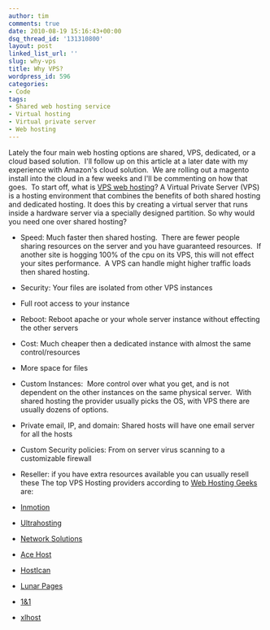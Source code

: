 ```yaml
---
author: tim
comments: true
date: 2010-08-19 15:16:43+00:00
dsq_thread_id: '131310800'
layout: post
linked_list_url: ''
slug: why-vps
title: Why VPS?
wordpress_id: 596
categories:
- Code
tags:
- Shared web hosting service
- Virtual hosting
- Virtual private server
- Web hosting
---
```


Lately the four main web hosting options are shared, VPS, dedicated, or a
cloud based solution.  I'll follow up on this article at a later date with my
experience with Amazon's cloud solution.  We are rolling out a magento install
into the cloud in a few weeks and I'll be commenting on how that goes.  To
start off, what is [VPS web
hosting](http://www.inmotionhosting.com/vps_hosting.html)? A Virtual Private
Server (VPS) is a hosting environment that combines the benefits of both
shared hosting and dedicated hosting. It does this by creating a virtual
server that runs inside a hardware server via a specially designed partition.
So why would you need one over shared hosting?

  * Speed: Much faster then shared hosting.  There are fewer people sharing resources on the server and you have guaranteed resources.  If another site is hogging 100% of the cpu on its VPS, this will not effect your sites performance.  A VPS can handle might higher traffic loads then shared hosting.
  * Security: Your files are isolated from other VPS instances
  * Full root access to your instance
  * Reboot: Reboot apache or your whole server instance without effecting the other servers
  * Cost: Much cheaper then a dedicated instance with almost the same control/resources
  * More space for files
  * Custom Instances:  More control over what you get, and is not dependent on the other instances on the same physical server.  With shared hosting the provider usually picks the OS, with VPS there are usually dozens of options.
  * Private email, IP, and domain: Shared hosts will have one email server for all the hosts
  * Custom Security policies: From on server virus scanning to a customizable firewall
  * Reseller: if you have extra resources available you can usually resell these
The top VPS Hosting providers according to [Web Hosting
Geeks](http://webhostinggeeks.com/vpshosting.html) are:

  * [Inmotion](http://www.inmotionhosting.com/vps_hosting.html)
  * [Ultrahosting](http://www.ultrahosting.com/)
  * [Network Solutions](http://www.networksolutions.com/vps/index.jsp)
  * [Ace Host](http://www.ace-host.net/index.html)
  * [HostIcan](http://www.hostican.com/)
  * [Lunar Pages](http://www.lpdedicated.com/index.php)
  * [1&amp;1](http://order.1and1.com/xml/order/VirtualServer)
  * [xlhost](http://www.xlhost.com/)
